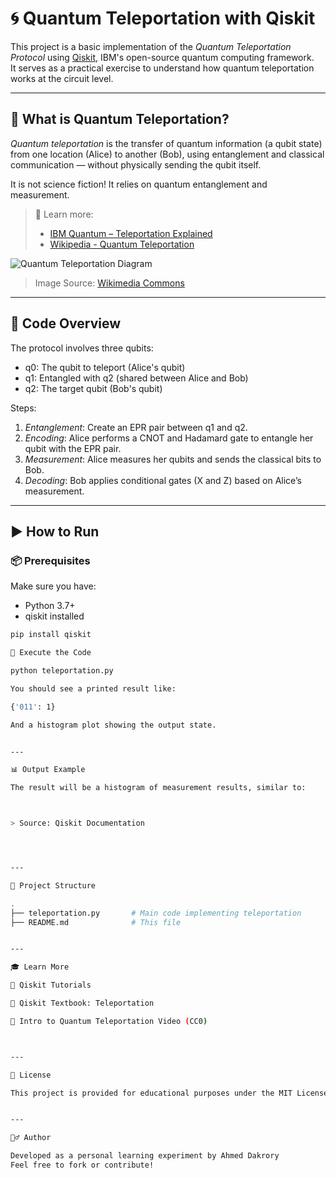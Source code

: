 # 🌀 Quantum Teleportation with Qiskit

This project is a basic implementation of the *Quantum Teleportation Protocol* using [Qiskit](https://qiskit.org/), IBM's open-source quantum computing framework.  
It serves as a practical exercise to understand how quantum teleportation works at the circuit level.

---

## 📌 What is Quantum Teleportation?

*Quantum teleportation* is the transfer of quantum information (a qubit state) from one location (Alice) to another (Bob), using entanglement and classical communication — without physically sending the qubit itself.

It is not science fiction! It relies on quantum entanglement and measurement.

> 🔗 Learn more:  
> - [IBM Quantum – Teleportation Explained](https://quantum-computing.ibm.com/docs/learn/quantum-teleportation)  
> - [Wikipedia - Quantum Teleportation](https://en.wikipedia.org/wiki/Quantum_teleportation)

![Quantum Teleportation Diagram](https://upload.wikimedia.org/wikipedia/commons/thumb/7/7e/Quantum_teleportation.svg/800px-Quantum_teleportation.svg.png)
> Image Source: [Wikimedia Commons](https://commons.wikimedia.org/wiki/File:Quantum_teleportation.svg)

---

## 📜 Code Overview

The protocol involves three qubits:
- q0: The qubit to teleport (Alice's qubit)
- q1: Entangled with q2 (shared between Alice and Bob)
- q2: The target qubit (Bob's qubit)

Steps:
1. *Entanglement*: Create an EPR pair between q1 and q2.
2. *Encoding*: Alice performs a CNOT and Hadamard gate to entangle her qubit with the EPR pair.
3. *Measurement*: Alice measures her qubits and sends the classical bits to Bob.
4. *Decoding*: Bob applies conditional gates (X and Z) based on Alice’s measurement.

---

## ▶ How to Run

### 📦 Prerequisites

Make sure you have:
- Python 3.7+
- qiskit installed

```bash
pip install qiskit

🧪 Execute the Code

python teleportation.py

You should see a printed result like:

{'011': 1}

And a histogram plot showing the output state.


---

📊 Output Example

The result will be a histogram of measurement results, similar to:



> Source: Qiskit Documentation




---

📂 Project Structure

.
├── teleportation.py       # Main code implementing teleportation
├── README.md              # This file


---

🎓 Learn More

📘 Qiskit Tutorials

🧪 Qiskit Textbook: Teleportation

🎥 Intro to Quantum Teleportation Video (CC0)



---

🪪 License

This project is provided for educational purposes under the MIT License.


---

🙋‍♂ Author

Developed as a personal learning experiment by Ahmed Dakrory
Feel free to fork or contribute!
